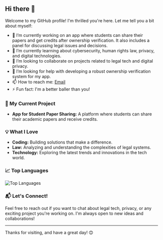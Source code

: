 
## Hi there 👋

Welcome to my GitHub profile! I'm thrilled you're here. Let me tell you a bit about myself:

- 🔭 I’m currently working on an app where students can share their papers and get credits after ownership verification. It also includes a panel for discussing legal issues and decisions.
- 🌱 I’m currently learning about cybersecurity, human rights law, privacy, and digital technologies.
- 👯 I’m looking to collaborate on projects related to legal tech and digital privacy.
- 🤔 I’m looking for help with developing a robust ownership verification system for my app.
- 📫 How to reach me: [Email](mailto:chemoreidaniel@gmail.com)
- ⚡ Fun fact: I'm a better baller than you!

### 🚀 My Current Project

- **App for Student Paper Sharing:** A platform where students can share their academic papers and receive credits.

### 💡 What I Love

- **Coding:** Building solutions that make a difference.
- **Law:** Analyzing and understanding the complexities of legal systems.
- **Technology:** Exploring the latest trends and innovations in the tech world.

### 📈 Top Languages

![Top Languages](https://github-readme-stats.vercel.app/api/top-langs/?username=Chemorei&layout=compact&theme=radical)

### 📬 Let's Connect!

Feel free to reach out if you want to chat about legal tech, privacy, or any exciting project you're working on. I'm always open to new ideas and collaborations!

---

Thanks for visiting, and have a great day! 😊
